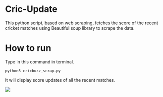 # Cric-Update

This python script, based on web scraping, fetches the score of the recent cricket matches using Beautiful soup library to scrape the data.

# How to run

Type in this command in terminal.

    python3 cricbuzz_scrap.py

It will display score updates of all the recent matches.

![](https://d2mxuefqeaa7sj.cloudfront.net/s_78DB49E0B4D273EF775E6D44076B0924AC39C7C9CAE0AA84C9E4F68389263AD8_1532542514744_Screenshot+from+2018-07-25+23-43-29.png)
